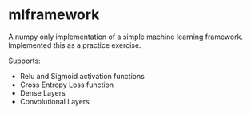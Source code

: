 # mlframework

A numpy only implementation of a simple machine learning framework. Implemented this as a practice exercise.

Supports:
  * Relu and Sigmoid activation functions
  * Cross Entropy Loss function
  * Dense Layers
  * Convolutional Layers
 
